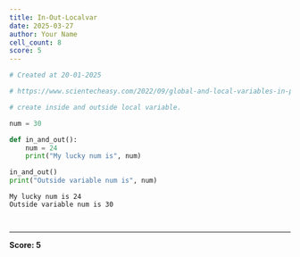 ```yaml
---
title: In-Out-Localvar
date: 2025-03-27
author: Your Name
cell_count: 8
score: 5
---
```


```python
# Created at 20-01-2025
```


```python
# https://www.scientecheasy.com/2022/09/global-and-local-variables-in-python.html/
```


```python
# create inside and outside local variable.
```


```python
num = 30
```


```python
def in_and_out():
    num = 24
    print("My lucky num is", num)
```


```python
in_and_out()
print("Outside variable num is", num)
```

    My lucky num is 24
    Outside variable num is 30



```python

```


```python

```


---
**Score: 5**
